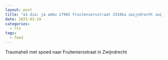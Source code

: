 ```yaml
---
layout: post
title: "a1 dia: ja ambu 17992 fruiteniersstraat 3334ka zwijndrecht zwijnd bon 47381"
date: 2025-03-29
categories: 
  - rss
tags: 
  - feed
---
```


Traumaheli met spoed naar Fruiteniersstraat in Zwijndrecht
